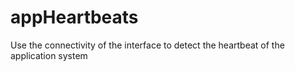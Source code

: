 # appHeartbeats
Use the connectivity of the interface to detect the heartbeat of the application system
